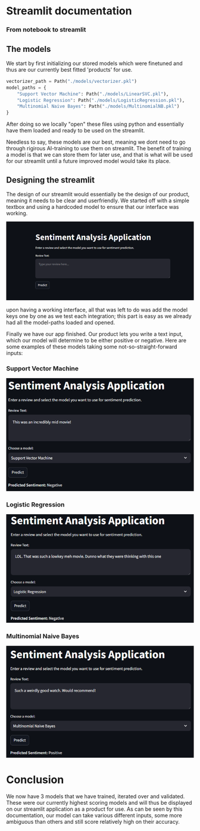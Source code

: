 # Streamlit documentation
### From notebook to streamlit



## The models
We start by first initializing our stored models which were finetuned and thus are our currently best fitted 'products' for use.

```python
vectorizer_path = Path("./models/vectorizer.pkl")
model_paths = {
    "Support Vector Machine": Path("./models/LinearSVC.pkl"),
    "Logistic Regression": Path("./models/LogisticRegression.pkl"),
    "Multinomial Naive Bayes": Path("./models/MultinomialNB.pkl")
}
```

After doing so we locally "open" these files using python and essentially have them loaded and ready to be used on the streamlit.

Needless to say, these models are our best, meaning we dont need to go through rigirous AI-training to use them on streamlit. The benefit of training a model is that we can store them for later use, and that is what will be used for our streamlit until a future improved model would take its place.

## Designing the streamlit

The design of our streamlit would essentially be the design of our product, meaning it needs to be clear and userfriendly. We started off with a simple textbox and using a hardcoded model to ensure that our interface was working.

![alt text](./images/image.png)

upon having a working interface, all that was left to do was add the model keys one by one as we test each integration; this part is easy as we already had all the model-paths loaded and opened.

Finally we have our app finished. Our product lets you write a text input, which our model will determine to be either positive or negative. Here are some examples of these models taking some not-so-straight-forward inputs:
### Support Vector Machine
![alt text](./images/image-1.png)

### Logistic Regression
![alt text](./images/image-3.png)

### Multinomial Naive Bayes
![alt text](./images/image-2.png)

# Conclusion

We now have 3 models that we have trained, iterated over and validated. These were our currently highest scoring models and will thus be displayed on our streamlit application as a product for use. As can be seen by this documentation, our model can take various different inputs, some more ambiguous than others and still score relatively high on their accuracy.